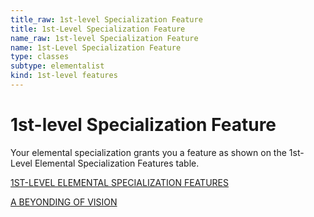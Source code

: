 ```yaml
---
title_raw: 1st-level Specialization Feature
title: 1st-Level Specialization Feature
name_raw: 1st-level Specialization Feature
name: 1st-Level Specialization Feature
type: classes
subtype: elementalist
kind: 1st-level features
---
```


# 1st-level Specialization Feature

Your elemental specialization grants you a feature as shown on the 1st-Level Elemental Specialization Features table.

[1ST-LEVEL ELEMENTAL SPECIALIZATION FEATURES](./1st-Level%20Elemental%20Specialization%20Features.md)

[A BEYONDING OF VISION](./A%20Beyonding%20Of%20Vision.md)
